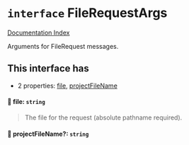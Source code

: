 # `interface` FileRequestArgs

[Documentation Index](../README.md)

Arguments for FileRequest messages.

## This interface has

- 2 properties:
[file](#-file-string),
[projectFileName](#-projectfilename-string)


#### 📄 file: `string`

> The file for the request (absolute pathname required).



#### 📄 projectFileName?: `string`



